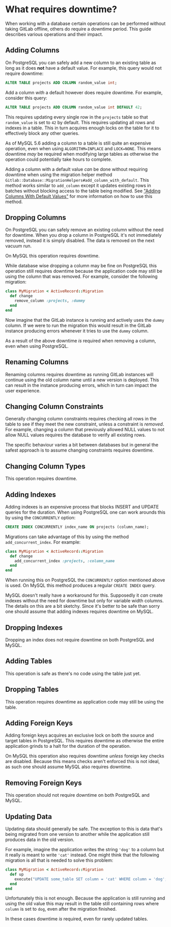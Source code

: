# What requires downtime?

When working with a database certain operations can be performed without taking
GitLab offline, others do require a downtime period. This guide describes
various operations and their impact.

## Adding Columns

On PostgreSQL you can safely add a new column to an existing table as long as it
does **not** have a default value. For example, this query would not require
downtime:

```sql
ALTER TABLE projects ADD COLUMN random_value int;
```

Add a column _with_ a default however does require downtime. For example,
consider this query:

```sql
ALTER TABLE projects ADD COLUMN random_value int DEFAULT 42;
```

This requires updating every single row in the `projects` table so that
`random_value` is set to `42` by default. This requires updating all rows and
indexes in a table. This in turn acquires enough locks on the table for it to
effectively block any other queries.

As of MySQL 5.6 adding a column to a table is still quite an expensive
operation, even when using `ALGORITHM=INPLACE` and `LOCK=NONE`. This means
downtime _may_ be required when modifying large tables as otherwise the
operation could potentially take hours to complete.

Adding a column with a default value _can_ be done without requiring downtime
when using the migration helper method
`Gitlab::Database::MigrationHelpers#add_column_with_default`. This method works
similar to `add_column` except it updates existing rows in batches without
blocking access to the table being modified. See ["Adding Columns With Default
Values"](migration_style_guide.html#adding-columns-with-default-values) for more
information on how to use this method.

## Dropping Columns

On PostgreSQL you can safely remove an existing column without the need for
downtime. When you drop a column in PostgreSQL it's not immediately removed,
instead it is simply disabled. The data is removed on the next vacuum run.

On MySQL this operation requires downtime.

While database wise dropping a column may be fine on PostgreSQL this operation
still requires downtime because the application code may still be using the
column that was removed. For example, consider the following migration:

```ruby
class MyMigration < ActiveRecord::Migration
  def change
    remove_column :projects, :dummy
  end
end
```

Now imagine that the GitLab instance is running and actively uses the `dummy`
column. If we were to run the migration this would result in the GitLab instance
producing errors whenever it tries to use the `dummy` column.

As a result of the above downtime _is_ required when removing a column, even
when using PostgreSQL.

## Renaming Columns

Renaming columns requires downtime as running GitLab instances will continue
using the old column name until a new version is deployed. This can result
in the instance producing errors, which in turn can impact the user experience.

## Changing Column Constraints

Generally changing column constraints requires checking all rows in the table to
see if they meet the new constraint, unless a constraint is _removed_. For
example, changing a column that previously allowed NULL values to not allow NULL
values requires the database to verify all existing rows.

The specific behaviour varies a bit between databases but in general the safest
approach is to assume changing constraints requires downtime.

## Changing Column Types

This operation requires downtime.

## Adding Indexes

Adding indexes is an expensive process that blocks INSERT and UPDATE queries for
the duration. When using PostgreSQL one can work arounds this by using the
`CONCURRENTLY` option:

```sql
CREATE INDEX CONCURRENTLY index_name ON projects (column_name);
```

Migrations can take advantage of this by using the method
`add_concurrent_index`. For example:

```ruby
class MyMigration < ActiveRecord::Migration
  def change
    add_concurrent_index :projects, :column_name
  end
end
```

When running this on PostgreSQL the `CONCURRENTLY` option mentioned above is
used. On MySQL this method produces a regular `CREATE INDEX` query.

MySQL doesn't really have a workaround for this. Supposedly it _can_ create
indexes without the need for downtime but only for variable width columns. The
details on this are a bit sketchy. Since it's better to be safe than sorry one
should assume that adding indexes requires downtime on MySQL.

## Dropping Indexes

Dropping an index does not require downtime on both PostgreSQL and MySQL.

## Adding Tables

This operation is safe as there's no code using the table just yet.

## Dropping Tables

This operation requires downtime as application code may still be using the
table.

## Adding Foreign Keys

Adding foreign keys acquires an exclusive lock on both the source and target
tables in PostgreSQL. This requires downtime as otherwise the entire application
grinds to a halt for the duration of the operation.

On MySQL this operation also requires downtime _unless_ foreign key checks are
disabled. Because this means checks aren't enforced this is not ideal, as such
one should assume MySQL also requires downtime.

## Removing Foreign Keys

This operation should not require downtime on both PostgreSQL and MySQL.

## Updating Data

Updating data should generally be safe. The exception to this is data that's
being migrated from one version to another while the application still produces
data in the old version.

For example, imagine the application writes the string `'dog'` to a column but
it really is meant to write `'cat'` instead. One might think that the following
migration is all that is needed to solve this problem:

```ruby
class MyMigration < ActiveRecord::Migration
  def up
    execute("UPDATE some_table SET column = 'cat' WHERE column = 'dog';")
  end
end
```

Unfortunately this is not enough. Because the application is still running and
using the old value this may result in the table still containing rows where
`column` is set to `dog`, even after the migration finished.

In these cases downtime _is_ required, even for rarely updated tables.
